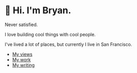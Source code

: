 # 👋 Hi. I'm Bryan.

Never satisfied.

I love building cool things with cool people.

I've lived a lot of places, but currently I live in San Francisco.

- [My views](https://glen-plough-111.notion.site/My-Fundamental-Views-f7cc23e7114c48ca9134267ff49d367e?pvs=4)
- [My work](https://www.linkedin.com/in/bryan-houlton/)
- [My writing](https://glen-plough-111.notion.site/Writing-8ff7196f85294a65924437943849409d?pvs=4)
